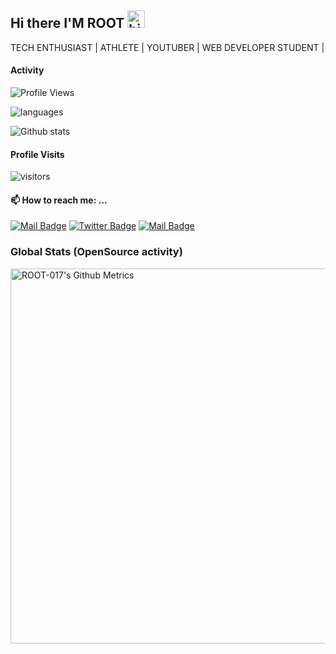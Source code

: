 ## Hi there I'M ROOT <img src="https://user-images.githubusercontent.com/1303154/88677602-1635ba80-d120-11ea-84d8-d263ba5fc3c0.gif" width="28px" alt="hi">
TECH ENTHUSIAST | ATHLETE | YOUTUBER | WEB DEVELOPER STUDENT |

#### Activity
<!--START_SECTION:waka-->

![Profile Views](http://img.shields.io/badge/Profile%20Views-25-blue)


![languages](https://github-readme-stats.vercel.app/api/top-langs/?username=ROOT-017&hide=scss&layout=compact&theme=tokyonight)



<!--END_SECTION:waka-->


![Github stats](https://github-readme-stats.vercel.app/api?username=ROOT-017&theme=vue&show_icons=true&count_private=true)
 
 #### Profile Visits 

![visitors](https://visitor-badge.glitch.me/badge?page_id=ROOT-017)
#### 📫 How to reach me: ...


[![Mail Badge](https://img.shields.io/badge/-njidaniel-c0392b?style=flat&labelColor=c0392b&logo=gmail&logoColor=white)](mailto:njid18753@gmail.com)
[![Twitter Badge](https://img.shields.io/badge/-@RootMultivate-1ca0f1?style=flat&labelColor=1ca0f1&logo=twitter&logoColor=white&link=https://twitter.com/RootMultivate)](https://twitter.com/RootMultivate/) 
[![Mail Badge](https://img.shields.io/badge/-@jeezyway_terence-405DE6?style=flat&labelColor=5851DB&logo=instagram&logoColor=white)](https://www.instagram.com/jeezyway_terence/)
### Global Stats (OpenSource activity)
<p>
    <img width="600"  
         src="https://metrics.lecoq.io/ROOT-017?id=ROOT-017" 
         alt="ROOT-017's Github Metrics"
    />
</p>

